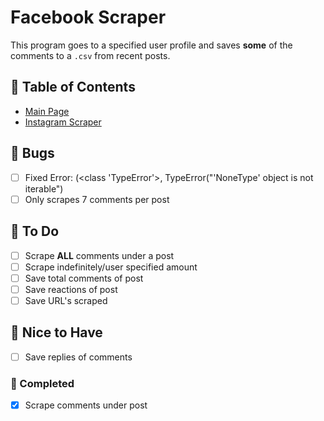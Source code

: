 # **Facebook Scraper**

This program goes to a specified user profile and saves **some** of the comments to a `.csv` from recent posts.

## **:bookmark: Table of Contents**

- [Main Page](https://github.com/amyjtech/sentiment_analysis)
- [Instagram Scraper](https://github.com/amyjtech/sentiment_analysis/blob/main/doc/instagram.md)

## **:microbe: Bugs**

- [ ] Fixed Error: (<class 'TypeError'>, TypeError("'NoneType' object is not iterable")
- [ ] Only scrapes 7 comments per post

## **:memo: To Do**

- [ ] Scrape **ALL** comments under a post
- [ ] Scrape indefinitely/user specified amount
- [ ] Save total comments of post
- [ ] Save reactions of post
- [ ] Save URL's scraped

## **:crystal_ball: Nice to Have**

- [ ] Save replies of comments

### **:jigsaw: Completed**

- [x] Scrape comments under post
